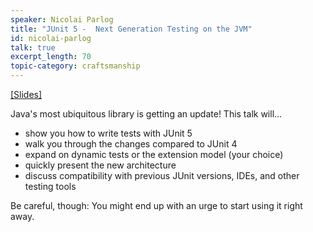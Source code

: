 ```yaml
---
speaker: Nicolai Parlog
title: "JUnit 5 -  Next Generation Testing on the JVM"
id: nicolai-parlog
talk: true
excerpt_length: 70
topic-category: craftsmanship
---
```

<a href="http://slides.codefx.org/junit-5/2017-02-09-etc">[Slides]</a>

Java&apos;s most ubiquitous library is getting an update! This talk will...

  * show you how to write tests with JUnit 5
  * walk you through the changes compared to JUnit 4
  * expand on dynamic tests or the extension model (your choice)
  * quickly present the new architecture
  * discuss compatibility with previous JUnit versions, IDEs, and other
testing tools

Be careful, though: You might end up with an urge to start using it
right away.
